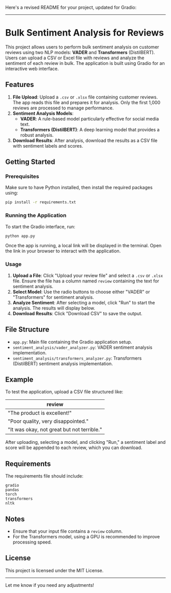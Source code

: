 Here's a revised README for your project, updated for Gradio:

---

# Bulk Sentiment Analysis for Reviews

This project allows users to perform bulk sentiment analysis on customer reviews using two NLP models: **VADER** and **Transformers** (DistilBERT). Users can upload a CSV or Excel file with reviews and analyze the sentiment of each review in bulk. The application is built using Gradio for an interactive web interface.

## Features

1. **File Upload**: Upload a `.csv` or `.xlsx` file containing customer reviews. The app reads this file and prepares it for analysis. Only the first 1,000 reviews are processed to manage performance.
2. **Sentiment Analysis Models**:
   - **VADER**: A rule-based model particularly effective for social media text.
   - **Transformers (DistilBERT)**: A deep learning model that provides a robust analysis.
3. **Download Results**: After analysis, download the results as a CSV file with sentiment labels and scores.

## Getting Started

### Prerequisites

Make sure to have Python installed, then install the required packages using:

```bash
pip install -r requirements.txt
```

### Running the Application

To start the Gradio interface, run:

```bash
python app.py
```

Once the app is running, a local link will be displayed in the terminal. Open the link in your browser to interact with the application.

### Usage

1. **Upload a File**: Click "Upload your review file" and select a `.csv` or `.xlsx` file. Ensure the file has a column named `review` containing the text for sentiment analysis.
2. **Select Model**: Use the radio buttons to choose either "VADER" or "Transformers" for sentiment analysis.
3. **Analyze Sentiment**: After selecting a model, click "Run" to start the analysis. The results will display below.
4. **Download Results**: Click "Download CSV" to save the output.

## File Structure

- `app.py`: Main file containing the Gradio application setup.
- `sentiment_analysis/vader_analyzer.py`: VADER sentiment analysis implementation.
- `sentiment_analysis/transformers_analyzer.py`: Transformers (DistilBERT) sentiment analysis implementation.

## Example

To test the application, upload a CSV file structured like:

| review                                  |
|-----------------------------------------|
| "The product is excellent!"             |
| "Poor quality, very disappointed."      |
| "It was okay, not great but not terrible." |

After uploading, selecting a model, and clicking "Run," a sentiment label and score will be appended to each review, which you can download.

## Requirements

The requirements file should include:
```plaintext
gradio
pandas
torch
transformers
nltk
```

## Notes

- Ensure that your input file contains a `review` column.
- For the Transformers model, using a GPU is recommended to improve processing speed.
  
## License

This project is licensed under the MIT License.

--- 

Let me know if you need any adjustments!